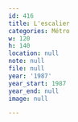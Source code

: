 ```yaml
---
id: 416
title: L'escalier
categories: Métro
w: 120
h: 140
location: null
note: null
file: null
year: '1987'
year_start: 1987
year_end: null
image: null

---
```

